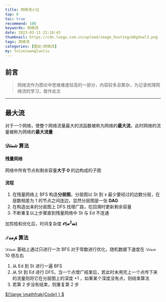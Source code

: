 ```yaml
---
title: 网络流小记
top: 0
toc: true
recommend: 100 
keywords: 网络流
date: 2023-03-11 22:10:43
thumbnail: https://cdn.luogu.com.cn/upload/image_hosting/m8gdxwl3.png
tags: 网络流
categories: [图论:网络流]
my: tulun/wangluoliu
---
```


## 前言

> 网络流作为图论中思维难度较高的一部分，内容较多且繁杂，为记录梳理网络流的学习，故作此文

---

## 最大流

对于一个网络，使整个网络流量最大的流函数被称为网络的**最大流**，此时网络的流量被称为网络的**最大流量**

### $\mathcal{Dinic}$ 算法

#### 残量网络

网络中所有节点和剩余容量**大于 $0$** 的边构成的子图

#### 流程

1. 在残量网络上 $\text{BFS}$ 构造**分层图**，分层图以 $\text{St}$ 到 $\text{x}$ 最少要经过的边数分层，在层数相差为 $1$ 的节点之间连边，显然分层图是一张 **$\text{DAG}$**
2. 在构造出来的分层图上 $\text{DFS}$ 找增广路，在回溯时更新剩余容量
3. 不断重复以上步骤直到残量网络中 $\text{St}$ 与 $\text{Ed}$ 不连通

加剪枝和优化后，时间复杂度 **$\mathcal{O(n^2m)}$**

### $\mathcal{Isap}$ 算法

$\mathcal{Dinic}$ 基础上通过只进行一次 $\text{BFS}$ 对于常数进行优化，随机数据下速度在 $\mathcal{Dinic}$ $10$ 倍左右

1. 从 $\text{Ed}$ 到 $\text{St}$ 进行一遍 $\text{BFS}$
2. 从 $\text{St}$ 到 $\text{Ed}$ 进行 $\text{DFS}$，当一个点增广结束后，若此时未用完上一个点传下来的流量则将它在分层图上的深度 $+1$ ，如果某个深度没有点，则结束算法
3. 若第 $2$ 步没有结束，则重复第 $2$ 步

[${\large \mathfrak{Code} } $](https://github.com/linhanpi/code/blob/main/code/%E5%9B%BE%E8%AE%BA/%E7%BD%91%E7%BB%9C%E6%B5%81/%E6%9C%80%E5%A4%A7%E6%B5%81/%E3%80%8C%E6%A8%A1%E6%9D%BF%E3%80%8D_ISAP.cpp)
